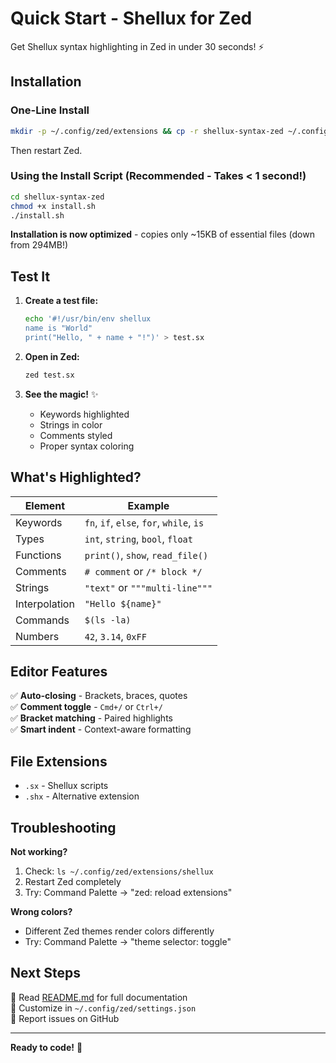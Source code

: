 # Quick Start - Shellux for Zed

Get Shellux syntax highlighting in Zed in under 30 seconds! ⚡

## Installation

### One-Line Install

```bash
mkdir -p ~/.config/zed/extensions && cp -r shellux-syntax-zed ~/.config/zed/extensions/shellux
```

Then restart Zed.

### Using the Install Script (Recommended - Takes < 1 second!)

```bash
cd shellux-syntax-zed
chmod +x install.sh
./install.sh
```

**Installation is now optimized** - copies only ~15KB of essential files (down from 294MB!)

## Test It

1. **Create a test file:**
   ```bash
   echo '#!/usr/bin/env shellux
   name is "World"
   print("Hello, " + name + "!")' > test.sx
   ```

2. **Open in Zed:**
   ```bash
   zed test.sx
   ```

3. **See the magic!** ✨
   - Keywords highlighted
   - Strings in color
   - Comments styled
   - Proper syntax coloring

## What's Highlighted?

| Element | Example |
|---------|---------|
| Keywords | `fn`, `if`, `else`, `for`, `while`, `is` |
| Types | `int`, `string`, `bool`, `float` |
| Functions | `print()`, `show`, `read_file()` |
| Comments | `# comment` or `/* block */` |
| Strings | `"text"` or `"""multi-line"""` |
| Interpolation | `"Hello ${name}"` |
| Commands | `$(ls -la)` |
| Numbers | `42`, `3.14`, `0xFF` |

## Editor Features

✅ **Auto-closing** - Brackets, braces, quotes  
✅ **Comment toggle** - `Cmd+/` or `Ctrl+/`  
✅ **Bracket matching** - Paired highlights  
✅ **Smart indent** - Context-aware formatting  

## File Extensions

- `.sx` - Shellux scripts
- `.shx` - Alternative extension

## Troubleshooting

**Not working?**
1. Check: `ls ~/.config/zed/extensions/shellux`
2. Restart Zed completely
3. Try: Command Palette → "zed: reload extensions"

**Wrong colors?**
- Different Zed themes render colors differently
- Try: Command Palette → "theme selector: toggle"

## Next Steps

📖 Read [README.md](README.md) for full documentation  
🎨 Customize in `~/.config/zed/settings.json`  
🐛 Report issues on GitHub  

---

**Ready to code!** 🚀
